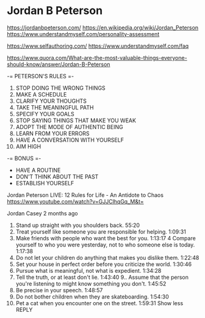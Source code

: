 
# Jordan B Peterson

https://jordanbpeterson.com/
https://en.wikipedia.org/wiki/Jordan_Peterson
https://www.understandmyself.com/personality-assessment

https://www.selfauthoring.com/
https://www.understandmyself.com/faq

https://www.quora.com/What-are-the-most-valuable-things-everyone-should-know/answer/Jordan-B-Peterson

-= PETERSON'S RULES =-
1. STOP DOING THE WRONG THINGS
2. MAKE A SCHEDULE
3. CLARIFY YOUR THOUGHTS
4. TAKE THE MEANINGFUL PATH
5. SPECIFY YOUR GOALS
6. STOP SAYING THINGS THAT MAKE YOU WEAK
7. ADOPT THE MODE OF AUTHENTIC BEING
8. LEARN FROM YOUR ERRORS
9. HAVE A CONVERSATION WITH YOURSELF
10. AIM HIGH

-= BONUS =-
* HAVE A ROUTINE
* DON'T THINK ABOUT THE PAST
* ESTABLISH YOURSELF



Jordan Peterson LIVE: 12 Rules for Life - An Antidote to Chaos
https://www.youtube.com/watch?v=GJJClhqGq_M&t=

Jordan Casey
2 months ago
1. Stand up straight with you shoulders back. 55:20
2. Treat yourself like someone you are responsible for helping. 1:09:31
3. Make friends with people who want the best for you. 1:13:17
4 Compare yourself to who you were yesterday, not to who someone else is today. 1:17:38
5. Do not let your children do anything that makes you dislike them. 1:22:48
6. Set your house in perfect order before you criticize the world. 1:30:46
7. Pursue what is meaningful, not what is expedient. 1:34:28
8. Tell the truth, or at least don't lie. 1:43:40
9.. Assume that the person you're listening to might know something you don't. 1:45:52
10. Be precise in your speech. 1:48:57
11. Do not bother children when they are skateboarding. 1:54:30
12. Pet a cat when you encounter one on the street. 1:59:31﻿
Show less
REPLY


